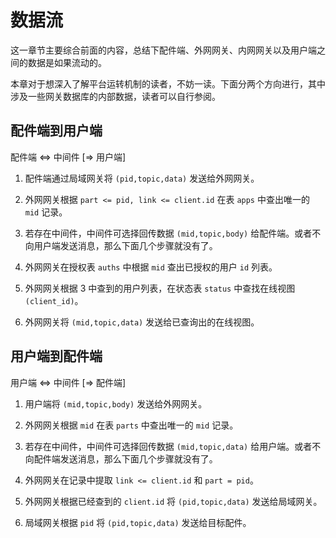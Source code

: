 # 数据流

这一章节主要综合前面的内容，总结下配件端、外网网关、内网网关以及用户端之间的数据是如果流动的。

本章对于想深入了解平台运转机制的读者，不妨一读。下面分两个方向进行，其中涉及一些网关数据库的内部数据，读者可以自行参阅。

## 配件端到用户端

配件端 <=> 中间件 [=> 用户端]

1. 配件端通过局域网关将 `(pid,topic,data)` 发送给外网网关。

2. 外网网关根据 `part <= pid, link <= client.id` 在表 `apps` 中查出唯一的 `mid` 记录。

3. 若存在中间件，中间件可选择回传数据 `(mid,topic,body)` 给配件端。或者不向用户端发送消息，那么下面几个步骤就没有了。

4. 外网网关在授权表 `auths` 中根据 `mid` 查出已授权的用户 `id` 列表。

5. 外网网关根据 3 中查到的用户列表，在状态表 `status` 中查找在线视图 `(client_id)`。

6. 外网网关将 `(mid,topic,data)` 发送给已查询出的在线视图。

## 用户端到配件端

用户端 <=> 中间件 [=> 配件端]

1. 用户端将 `(mid,topic,body)` 发送给外网网关。

2. 外网网关根据 `mid` 在表 `parts` 中查出唯一的 `mid` 记录。

3. 若存在中间件，中间件可选择回传数据 `(mid,topic,data)` 给用户端。或者不向配件端发送消息，那么下面几个步骤就没有了。

4. 外网网关在记录中提取 `link <= client.id` 和 `part = pid`。

5. 外网网关根据已经查到的 `client.id` 将 `(pid,topic,data)` 发送给局域网关。

6. 局域网关根据 `pid` 将 `(pid,topic,data)` 发送给目标配件。